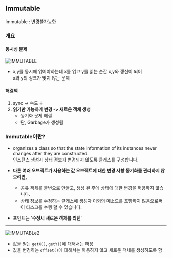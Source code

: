 ## Immutable

Immutable : 변경불가능한

### 개요
#### 동시성 문제

![IMMUTABLE](http://i.imgur.com/v31WSmI.png)

- x,y를 동시에 읽어야하는데 x를 읽고 y를 읽는 순간 x,y와 갱신이 되어  
  x와 y의 싱크가 맞지 않는 문제


#### 해결책

1. sync -> 속도 ↓
2. **읽기만 가능하게 변경 -> 새로운 객체 생성**
    - 동기화 문제 해결
    - 단, Garbage가 생성됨


### Immutable이란?

- organizes a class so that the state information of its instances never changes after they are constructed.  
  인스턴스 생성시 상태 정보가 변경되지 않도록 클래스를 구성합니다.


- **다른 여러 오브젝트가 사용하는 값 오브젝트에 대한 변경 사항 동기화를 관리하지 않으려면,**
  <br/>
  - 공유 객체를 불변으로 만들고, 생성 된 후에 상태에 대한 변경을 허용하지 않습니다.
  - 상태 정보를 수정하는 클래스에 생성자 이외의 메소드를 포함하지 않음으로써이 타스크를 수행 할 수 있습니다.


- 포인트는 '**수정시 새로운 객체를 리턴**'

***

![IMMUTABLe2](http://i.imgur.com/Cd6My8Z.png)

- 값을 얻는 `getX()`, `getY()`에 대해서는 허용
- 값을 변경하는 `offset()`에 대해서는 허용하지 않고 새로운 객체를 생성하도록 함
